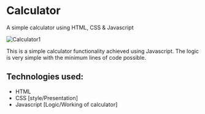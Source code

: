 # Calculator
A simple calculator using HTML, CSS & Javascript




![Calculator1](https://user-images.githubusercontent.com/76028764/106243354-42e1a080-622f-11eb-84a0-19376917ec94.png)

This is a simple calculator functionality achieved using Javascript. The logic is very simple with the minimum lines of code possible.


## Technologies used: 
- HTML
- CSS [style/Presentation]
- Javascript [Logic/Working of calculator]

